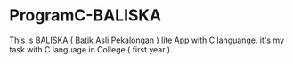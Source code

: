 # ProgramC-BALISKA
This is BALISKA ( Batik Asli Pekalongan ) lite App with C languange. it's my task with C language in College ( first year ). 
